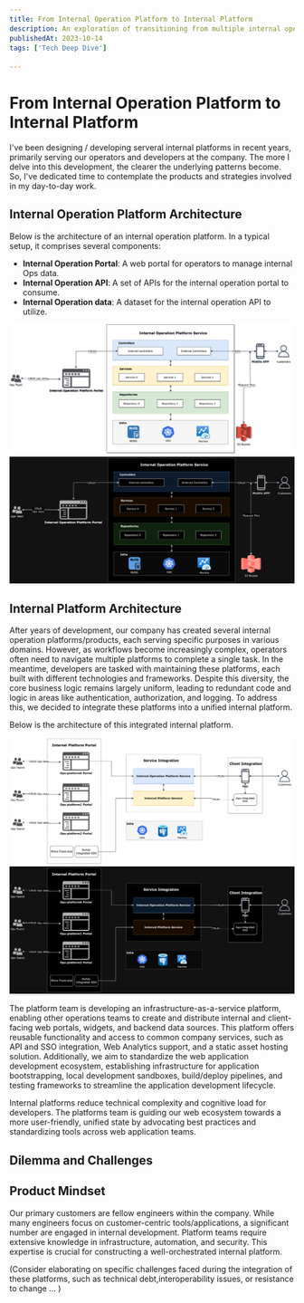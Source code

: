 ```yaml
---
title: From Internal Operation Platform to Internal Platform
description: An exploration of transitioning from multiple internal operation platforms to a unified internal platform, addressing challenges and strategies.
publishedAt: 2023-10-14
tags: ['Tech Deep Dive']

---
```


# From Internal Operation Platform to Internal Platform

I've been designing / developing serveral internal platforms in recent years, primarily serving our operators and developers at the company. The more I delve into this development, the clearer the underlying patterns become. So, I've dedicated time to contemplate the products and strategies involved in my day-to-day work.

## Internal Operation Platform Architecture
Below is the architecture of an internal operation platform. In a typical setup, it comprises several components:
- **Internal Operation Portal**: A web portal for operators to manage internal Ops data.
- **Internal Operation API**: A set of APIs for the internal operation portal to consume.
- **Internal Operation data**: A dataset for the internal operation API to utilize.

![Internal Operation Platform Architecture](int_ops_platform.png#light-mode)![Internal Operation Platform Architecture](int_ops_platform_dark.png#dark-mode)


## Internal Platform Architecture
After years of development, our company has created several internal operation platforms/products, each serving specific purposes in various domains. However, as workflows become increasingly complex, operators often need to navigate multiple platforms to complete a single task.
In the meantime, developers are tasked with maintaining these platforms, each built with different technologies and frameworks. Despite this diversity, the core business logic remains largely uniform, leading to redundant code and logic in areas like authentication, authorization, and logging. To address this, we decided to integrate these platforms into a unified internal platform.

Below is the architecture of this integrated internal platform.

![Internal Platform Architecture](int_ops_w_platform.png#light-mode)![Internal Operation Platform Architecture](int_ops_w_platform_dark.png#dark-mode)

The platform team is developing an infrastructure-as-a-service platform, enabling other operations teams to create and distribute internal and client-facing web portals, widgets, and backend data sources. This platform offers reusable functionality and access to common company services, such as API and SSO integration, Web Analytics support, and a static asset hosting solution. Additionally, we aim to standardize the web application development ecosystem, establishing infrastructure for application bootstrapping, local development sandboxes, build/deploy pipelines, and testing frameworks to streamline the application development lifecycle.

Internal platforms reduce technical complexity and cognitive load for developers. The platforms team is guiding our web ecosystem towards a more user-friendly, unified state by advocating best practices and standardizing tools across web application teams.

## Dilemma and Challenges
## Product Mindset
Our primary customers are fellow engineers within the company. While many engineers focus on customer-centric tools/applications, a significant number are engaged in internal development. Platform teams require extensive knowledge in infrastructure, automation, and security. This expertise is crucial for constructing a well-orchestrated internal platform.

(Consider elaborating on specific challenges faced during the integration of these platforms,  such as technical debt,interoperability issues, or resistance to change ... )
